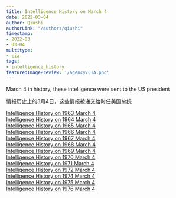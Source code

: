 ```yaml
---
title: Intelligence History on March 4
date: 2022-03-04
author: Qiushi 
authorLink: "/authors/qiushi"
timestamp: 
- 2022-03
- 03-04
multitype: 
- cia
tags: 
- intelligence_history
featuredImagePreview: '/agency/CIA.png'
---
```



March 4 in history, these intelligence were sent to the US president

情报历史上的3月4日，这些情报被递交给时任美国总统

<!--more-->







[Intelligence History on 1963 March 4](/dailybrief/1963-03-04)   
[Intelligence History on 1964 March 4](/dailybrief/1964-03-04)   
[Intelligence History on 1965 March 4](/dailybrief/1965-03-04)   
[Intelligence History on 1966 March 4](/dailybrief/1966-03-04)   
[Intelligence History on 1967 March 4](/dailybrief/1967-03-04)   
[Intelligence History on 1968 March 4](/dailybrief/1968-03-04)   
[Intelligence History on 1969 March 4](/dailybrief/1969-03-04)   
[Intelligence History on 1970 March 4](/dailybrief/1970-03-04)   
[Intelligence History on 1971 March 4](/dailybrief/1971-03-04)   
[Intelligence History on 1972 March 4](/dailybrief/1972-03-04)   
[Intelligence History on 1974 March 4](/dailybrief/1974-03-04)   
[Intelligence History on 1975 March 4](/dailybrief/1975-03-04)   
[Intelligence History on 1976 March 4](/dailybrief/1976-03-04)   
